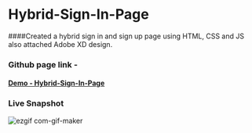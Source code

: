 # Hybrid-Sign-In-Page
####Created a hybrid sign in and sign up page using HTML, CSS and JS also attached Adobe XD design. 

### Github page link - 
#### [Demo - Hybrid-Sign-In-Page](https://ashwary-jharbade.github.io/Hybrid-Sign-In-Page/)

### Live Snapshot
![ezgif com-gif-maker](https://user-images.githubusercontent.com/55127977/131227816-0b41d368-9923-4f29-84f2-639d60db46ea.gif)


